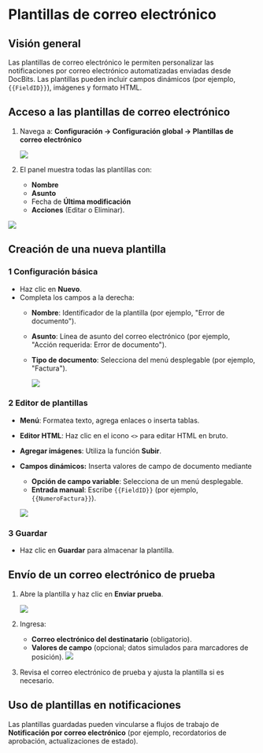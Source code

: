 # Plantillas de correo electrónico

## **Visión general**

Las plantillas de correo electrónico le permiten personalizar las notificaciones por correo electrónico automatizadas enviadas desde DocBits. Las plantillas pueden incluir campos dinámicos (por ejemplo, `{{FieldID}}`), imágenes y formato HTML.

## **Acceso a las plantillas de correo electrónico**

1.  Navega a: **Configuración → Configuración global → Plantillas de correo electrónico**

    ![](https://docs.docbits.com/~gitbook/image?url=https%3A%2F%2F578966019-files.gitbook.io%2F%7E%2Ffiles%2Fv0%2Fb%2Fgitbook-x-prod.appspot.com%2Fo%2Fspaces%252FT2n2w4uDCJvv7CJ5zrdk%252Fuploads%252FWzjaI1Jinpw0PQHCuwM0%252Fimage.png%3Falt%3Dmedia%26token%3D21f7af41-6ebe-4e25-952f-9ae0b11cade2\&width=768\&dpr=4\&quality=100\&sign=ae789081\&sv=2)
2. El panel muestra todas las plantillas con:
   * **Nombre**
   * **Asunto**
   * Fecha de **Última modificación**
   * **Acciones** (Editar o Eliminar).

![](https://docs.docbits.com/~gitbook/image?url=https%3A%2F%2F578966019-files.gitbook.io%2F%7E%2Ffiles%2Fv0%2Fb%2Fgitbook-x-prod.appspot.com%2Fo%2Fspaces%252FT2n2w4uDCJvv7CJ5zrdk%252Fuploads%252FENN4zipGg75mpi2OooPP%252Fimage.png%3Falt%3Dmedia%26token%3Ddff6d8a8-e5b3-4e52-bee1-e311daba7b64\&width=768\&dpr=4\&quality=100\&sign=4202a84f\&sv=2)

## **Creación de una nueva plantilla**

### **1 Configuración básica**

* Haz clic en **Nuevo**.
* Completa los campos a la derecha:
  * **Nombre**: Identificador de la plantilla (por ejemplo, "Error de documento").
  * **Asunto**: Línea de asunto del correo electrónico (por ejemplo, "Acción requerida: Error de documento").
  *   **Tipo de documento**: Selecciona del menú desplegable (por ejemplo, "Factura").

      ![](https://docs.docbits.com/~gitbook/image?url=https%3A%2F%2F578966019-files.gitbook.io%2F%7E%2Ffiles%2Fv0%2Fb%2Fgitbook-x-prod.appspot.com%2Fo%2Fspaces%252FT2n2w4uDCJvv7CJ5zrdk%252Fuploads%252FXzmfZBIoyoDS7tTz1qo4%252Fimage.png%3Falt%3Dmedia%26token%3D24547984-2406-41b5-95d6-0f7f45e06258\&width=768\&dpr=4\&quality=100\&sign=f7aa9b89\&sv=2)

### **2 Editor de plantillas**

* **Menú**: Formatea texto, agrega enlaces o inserta tablas.
* **Editor HTML**: Haz clic en el icono `<>` para editar HTML en bruto.
* **Agregar imágenes**: Utiliza la función **Subir**.
*   **Campos dinámicos:** Inserta valores de campo de documento mediante

    * **Opción de campo variable**: Selecciona de un menú desplegable.
    * **Entrada manual**: Escribe `{{FieldID}}` (por ejemplo, `{{NumeroFactura}}`).

    ![](https://docs.docbits.com/~gitbook/image?url=https%3A%2F%2F578966019-files.gitbook.io%2F%7E%2Ffiles%2Fv0%2Fb%2Fgitbook-x-prod.appspot.com%2Fo%2Fspaces%252FT2n2w4uDCJvv7CJ5zrdk%252Fuploads%252FFE1lZlOTyWH0yaGTZnvO%252Fimage.png%3Falt%3Dmedia%26token%3D428f9277-7ad7-4c37-b2e9-578b82d64f91\&width=768\&dpr=4\&quality=100\&sign=2a17ce28\&sv=2)

### **3 Guardar**

* Haz clic en **Guardar** para almacenar la plantilla.

## **Envío de un correo electrónico de prueba**

1.  Abre la plantilla y haz clic en **Enviar prueba**.

    ![](https://docs.docbits.com/~gitbook/image?url=https%3A%2F%2F578966019-files.gitbook.io%2F%7E%2Ffiles%2Fv0%2Fb%2Fgitbook-x-prod.appspot.com%2Fo%2Fspaces%252FT2n2w4uDCJvv7CJ5zrdk%252Fuploads%252FZTskZNsVfWj6IwBmwoR5%252Fimage.png%3Falt%3Dmedia%26token%3D62229942-2ee7-4d58-833c-eb863b18f2d3\&width=768\&dpr=4\&quality=100\&sign=b804f787\&sv=2)
2. Ingresa:
   * **Correo electrónico del destinatario** (obligatorio).
   * **Valores de campo** (opcional; datos simulados para marcadores de posición). ![](https://docs.docbits.com/~gitbook/image?url=https%3A%2F%2F578966019-files.gitbook.io%2F%7E%2Ffiles%2Fv0%2Fb%2Fgitbook-x-prod.appspot.com%2Fo%2Fspaces%252FT2n2w4uDCJvv7CJ5zrdk%252Fuploads%252FO2yw8EgefTPSCIhxUFH6%252Fimage.png%3Falt%3Dmedia%26token%3D2acc0067-3698-4565-92d8-6c4ddabe497c\&width=300\&dpr=4\&quality=100\&sign=461ae8e7\&sv=2)
3. Revisa el correo electrónico de prueba y ajusta la plantilla si es necesario.

## **Uso de plantillas en notificaciones**

Las plantillas guardadas pueden vincularse a flujos de trabajo de **Notificación por correo electrónico** (por ejemplo, recordatorios de aprobación, actualizaciones de estado).
